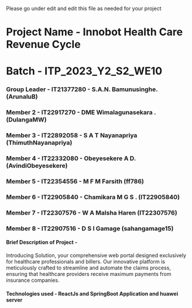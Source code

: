 Please go under edit and edit this file as needed for your project

# Project Name - Innobot Health Care Revenue Cycle 

# Batch - ITP_2023_Y2_S2_WE10
### Group Leader - IT21377280 - S.A.N. Bamunusinghe. (ArunaluB)
### Member 2 - IT22917270 - DME Wimalagunasekara . (DulangaMW)
### Member 3 - IT22892058 - S A T Nayanapriya (ThimuthNayanapriya)
### Member 4 - IT22332080 - Obeyesekere A D.(AvindiObeyesekere)
### Member 5 - IT22354556  - M F M Farsith (ff786)
### Member 6 - IT22905840 - Chamikara M G S . (IT22905840)
### Member 7 - IT22307576  - W A Malsha Haren (IT22307576)
### Member 8 - IT22907516 - D S I Gamage (sahangamage15)

#### Brief Description of Project - 
Introducing Solution, your comprehensive web portal designed exclusively for healthcare 
professionals and billers. Our innovative platform is meticulously crafted to streamline 
and automate the claims process, ensuring that healthcare providers receive maximum 
payments from insurance companies.


#### Technologies used - ReactJs and SpringBoot Application and huawei server 


